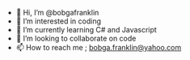- 👋 Hi, I’m @bobgafranklin
- 👀 I’m interested in coding
- 🌱 I’m currently learning C# and Javascript
- 💞️ I’m looking to collaborate on code
- 📫 How to reach me ; bobga.franklin@yahoo.com

<!---
bobgafranklin/bobgafranklin is a ✨ special ✨ repository because its `README.md` (this file) appears on your GitHub profile.
You can click the Preview link to take a look at your changes.
--->
